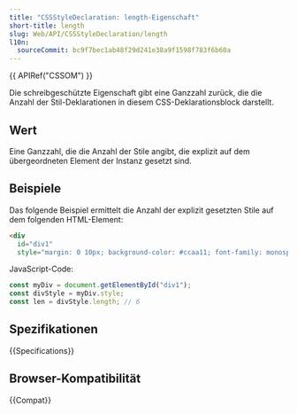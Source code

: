 ```yaml
---
title: "CSSStyleDeclaration: length-Eigenschaft"
short-title: length
slug: Web/API/CSSStyleDeclaration/length
l10n:
  sourceCommit: bc9f7bec1ab48f29d241e38a9f1598f783f6b60a
---
```


{{ APIRef("CSSOM") }}

Die schreibgeschützte Eigenschaft gibt eine Ganzzahl zurück, die die Anzahl der Stil-Deklarationen in diesem CSS-Deklarationsblock darstellt.

## Wert

Eine Ganzzahl, die die Anzahl der Stile angibt, die explizit auf dem übergeordneten Element der Instanz gesetzt sind.

## Beispiele

Das folgende Beispiel ermittelt die Anzahl der explizit gesetzten Stile auf dem folgenden HTML-Element:

```html
<div
  id="div1"
  style="margin: 0 10px; background-color: #ccaa11; font-family: monospace"></div>
```

JavaScript-Code:

```js
const myDiv = document.getElementById("div1");
const divStyle = myDiv.style;
const len = divStyle.length; // 6
```

## Spezifikationen

{{Specifications}}

## Browser-Kompatibilität

{{Compat}}

